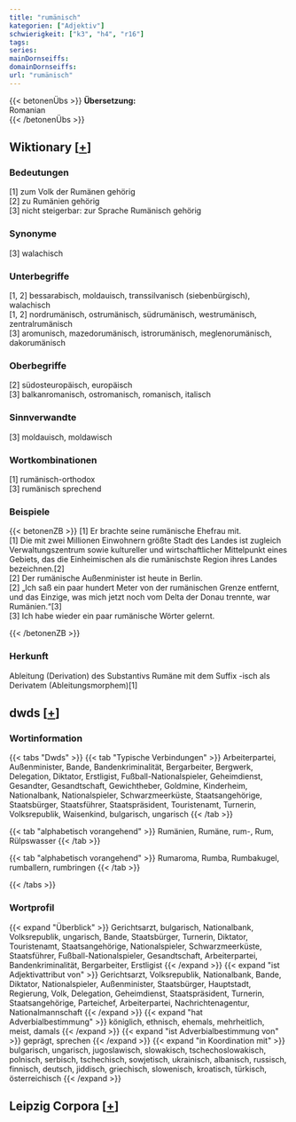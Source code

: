 ```yaml
---
title: "rumänisch"
kategorien: ["Adjektiv"]
schwierigkeit: ["k3", "h4", "r16"]
tags:
series:
mainDornseiffs:
domainDornseiffs:
url: "rumänisch"
---
```


{{< betonenÜbs >}}
**Übersetzung:**  
Romanian  
{{< /betonenÜbs >}}

## Wiktionary [[+](https://de.wiktionary.org/wiki/rumänisch)]

### Bedeutungen
[1] zum Volk der Rumänen gehörig  
[2] zu Rumänien gehörig  
[3] nicht steigerbar: zur Sprache Rumänisch gehörig  

### Synonyme
[3] walachisch  

### Unterbegriffe
[1, 2] bessarabisch, moldauisch, transsilvanisch (siebenbürgisch), walachisch  
[1, 2] nordrumänisch, ostrumänisch, südrumänisch, westrumänisch, zentralrumänisch  
[3] aromunisch, mazedorumänisch, istrorumänisch, meglenorumänisch, dakorumänisch  

### Oberbegriffe
[2] südosteuropäisch, europäisch  
[3] balkanromanisch, ostromanisch, romanisch, italisch  

### Sinnverwandte
[3] moldauisch, moldawisch  

### Wortkombinationen
[1] rumänisch-orthodox  
[3] rumänisch sprechend  

### Beispiele
{{< betonenZB >}}
[1] Er brachte seine rumänische Ehefrau mit.  
[1] Die mit zwei Millionen Einwohnern größte Stadt des Landes ist zugleich Verwaltungszentrum sowie kultureller und wirtschaftlicher Mittelpunkt eines Gebiets, das die Einheimischen als die rumänischste Region ihres Landes bezeichnen.[2]  
[2] Der rumänische Außenminister ist heute in Berlin.  
[2] „Ich saß ein paar hundert Meter von der rumänischen Grenze entfernt, und das Einzige, was mich jetzt noch vom Delta der Donau trennte, war Rumänien.“[3]  
[3] Ich habe wieder ein paar rumänische Wörter gelernt.  

{{< /betonenZB >}}
### Herkunft
Ableitung (Derivation) des Substantivs Rumäne mit dem Suffix -isch als Derivatem (Ableitungsmorphem)[1]  



## dwds [[+](https://www.dwds.de/wb/rumänisch)]

### Wortinformation
{{< tabs "Dwds" >}}
{{< tab "Typische Verbindungen" >}}
Arbeiterpartei, Außenminister, Bande, Bandenkriminalität, Bergarbeiter, Bergwerk, Delegation, Diktator, Erstligist, Fußball-Nationalspieler, Geheimdienst, Gesandter, Gesandtschaft, Gewichtheber, Goldmine, Kinderheim, Nationalbank, Nationalspieler, Schwarzmeerküste, Staatsangehörige, Staatsbürger, Staatsführer, Staatspräsident, Touristenamt, Turnerin, Volksrepublik, Waisenkind, bulgarisch, ungarisch
{{< /tab >}}

{{< tab "alphabetisch vorangehend" >}}
Rumänien, Rumäne, rum-, Rum, Rülpswasser
{{< /tab >}}

{{< tab "alphabetisch vorangehend" >}}
Rumaroma, Rumba, Rumbakugel, rumballern, rumbringen
{{< /tab >}}

{{< /tabs >}}

### Wortprofil
{{< expand "Überblick" >}} Gerichtsarzt, bulgarisch, Nationalbank, Volksrepublik, ungarisch, Bande, Staatsbürger, Turnerin, Diktator, Touristenamt, Staatsangehörige, Nationalspieler, Schwarzmeerküste, Staatsführer, Fußball-Nationalspieler, Gesandtschaft, Arbeiterpartei, Bandenkriminalität, Bergarbeiter, Erstligist {{< /expand >}}
{{< expand "ist Adjektivattribut von" >}} Gerichtsarzt, Volksrepublik, Nationalbank, Bande, Diktator, Nationalspieler, Außenminister, Staatsbürger, Hauptstadt, Regierung, Volk, Delegation, Geheimdienst, Staatspräsident, Turnerin, Staatsangehörige, Parteichef, Arbeiterpartei, Nachrichtenagentur, Nationalmannschaft {{< /expand >}}
{{< expand "hat Adverbialbestimmung" >}} königlich, ethnisch, ehemals, mehrheitlich, meist, damals {{< /expand >}}
{{< expand "ist Adverbialbestimmung von" >}} geprägt, sprechen {{< /expand >}}
{{< expand "in Koordination mit" >}} bulgarisch, ungarisch, jugoslawisch, slowakisch, tschechoslowakisch, polnisch, serbisch, tschechisch, sowjetisch, ukrainisch, albanisch, russisch, finnisch, deutsch, jiddisch, griechisch, slowenisch, kroatisch, türkisch, österreichisch {{< /expand >}}

## Leipzig Corpora [[+](https://corpora.uni-leipzig.de/en/res?word=rumänisch&corpusId=deu_newscrawl-public_2018)]

